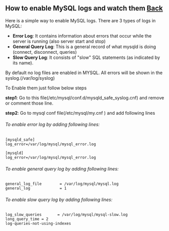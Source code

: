 ## How to enable MySQL logs and watch them [Back](./qa.md)

Here is a simple way to enable MySQL logs. There are 3 types of logs in MySQL:

- **Error Log**: It contains information about errors that occur while the server is running (also server start and stop)
- **General Query Log**: This is a general record of what mysqld is doing (connect, disconnect, queries)
- **Slow Query Log**: Ιt consists of "slow" SQL statements (as indicated by its name).

By default no log files are enabled in MYSQL. All errors will be shown in the syslog.(/var/log/syslog)

To Enable them just follow below steps

**step1**: Go to this file(/etc/mysql/conf.d/mysqld_safe_syslog.cnf) and remove or comment those line.

**step2**: Go to mysql conf file(/etc/mysql/my.cnf ) and add following lines

###### To enable error log by adding following lines:

```
[mysqld_safe]
log_error=/var/log/mysql/mysql_error.log

[mysqld]
log_error=/var/log/mysql/mysql_error.log
```

###### To enable general query log by adding following lines:

```
general_log_file        = /var/log/mysql/mysql.log
general_log             = 1
```

###### To enable slow query log by adding following lines:

```
log_slow_queries       = /var/log/mysql/mysql-slow.log
long_query_time = 2
log-queries-not-using-indexes
```